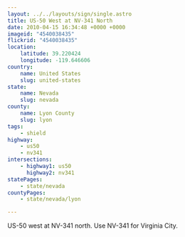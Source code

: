 ```yaml
---
layout: ../../layouts/sign/single.astro
title: US-50 West at NV-341 North
date: 2010-04-15 16:34:48 +0000 +0000
imageid: "4540038435"
flickrid: "4540038435"
location:
    latitude: 39.220424
    longitude: -119.646606
country:
    name: United States
    slug: united-states
state:
    name: Nevada
    slug: nevada
county:
    name: Lyon County
    slug: lyon
tags:
    - shield
highway:
    - us50
    - nv341
intersections:
    - highway1: us50
      highway2: nv341
statePages:
    - state/nevada
countyPages:
    - state/nevada/lyon

---
```

US-50 west at NV-341 north.  Use NV-341 for Virginia City.